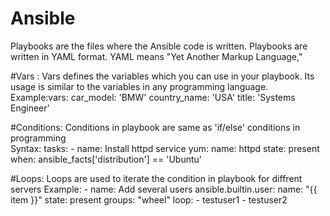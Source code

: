 # Ansible
Playbooks are the files where the Ansible code is written. Playbooks are written in YAML format. YAML means "Yet Another Markup Language,"

#Vars : Vars defines the variables which you can use in your playbook. Its usage is similar to the variables in any programming language.
Example:vars:
        car_model: 'BMW'
        country_name: 'USA'
        title: 'Systems Engineer'
        
#Conditions: Conditions in playbook are same as 'if/else' conditions in programming   
Syntax: tasks:
         - name: Install httpd service
           yum: 
                name: httpd
                state: present
           when: ansible_facts['distribution'] == 'Ubuntu'
           
 #Loops: Loops are used to iterate the condition in playbook for diffrent servers
 Example: - name: Add several users
            ansible.builtin.user:
                name: "{{ item }}"
                state: present
                groups: "wheel"
            loop:
              - testuser1
              - testuser2
            
